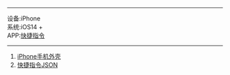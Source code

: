 ****
设备:iPhone  
系统:iOS14 +  
APP:[快捷指令](https://apps.apple.com/cn/app/id915249334)  
****
1. [iPhone手机外壳](https://gitee.com/peter7/shortcuts/tree/master/apple)
2. [快捷指令JSON](https://gitee.com/peter7/shortcuts/tree/master/json)